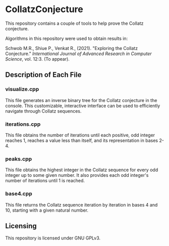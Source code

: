 # CollatzConjecture

This repository contains a couple of tools to help prove the Collatz conjecture.

Algorithms in this repository were used to obtain results in:

Schwob M.R., Shiue P., Venkat R., (2021). "Exploring the Collatz Conjecture." _International Journal of Advanced Research in Computer Science_, vol. 12:3. (To appear).

## Description of Each File

### visualize.cpp

This file generates an inverse binary tree for the Collatz conjecture in the console. This customizable, interactive interface can be used to efficiently navigate through Collatz sequences.

### iterations.cpp

This file obtains the number of iterations until each positive, odd integer reaches 1, reaches a value less than itself, and its representation in bases 2-4.

### peaks.cpp

This file obtains the highest integer in the Collatz sequence for every odd integer up to some given number. It also provides each odd integer's number of iterations until 1 is reached.

### base4.cpp

This file returns the Collatz sequence iteration by iteration in bases 4 and 10, starting with a given natural number.

## Licensing

This repository is licensed under GNU GPLv3.
